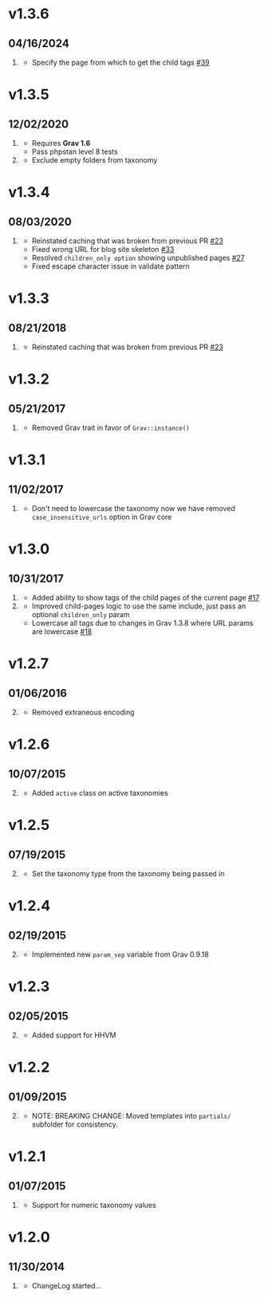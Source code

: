 # v1.3.6
## 04/16/2024

1. [](#new)
   * Specify the page from which to get the child tags [#39](https://github.com/getgrav/grav-plugin-taxonomylist/issues/39)

# v1.3.5
## 12/02/2020

1. [](#new)
    * Requires **Grav 1.6**
    * Pass phpstan level 8 tests
1. [](#bugfix)
    * Exclude empty folders from taxonomy

# v1.3.4
## 08/03/2020

1. [](#bugfix)
    * Reinstated caching that was broken from previous PR [#23](https://github.com/getgrav/grav-plugin-taxonomylist/issues/23)
    * Fixed wrong URL for blog site skeleton [#33](https://github.com/getgrav/grav-plugin-taxonomylist/pull/33)
    * Resolved `children_only option` showing unpublished pages [#27](https://github.com/getgrav/grav-plugin-taxonomylist/pull/27)
    * Fixed escape character issue in validate pattern


# v1.3.3
## 08/21/2018

1. [](#bugfix)
    * Reinstated caching that was broken from previous PR [#23](https://github.com/getgrav/grav-plugin-taxonomylist/issues/23)

# v1.3.2
## 05/21/2017

1. [](#improved)
    * Removed Grav trait in favor of `Grav::instance()`

# v1.3.1
## 11/02/2017

1. [](#bugfix)
    * Don't need to lowercase the taxonomy now we have removed `case_insensitive_urls` option in Grav core

# v1.3.0
## 10/31/2017

1. [](#new)
    * Added ability to show tags of the child pages of the current page [#17](https://github.com/getgrav/grav-plugin-taxonomylist/pull/17)
1. [](#improved)
    * Improved child-pages logic to use the same include, just pass an optional `children_only` param
    * Lowercase all tags due to changes in Grav 1.3.8 where URL params are lowercase [#18](https://github.com/getgrav/grav-plugin-taxonomylist/issues/18) 

# v1.2.7
## 01/06/2016

2. [](#improved)
    * Removed extraneous encoding

# v1.2.6
## 10/07/2015

2. [](#improved)
    * Added `active` class on active taxonomies

# v1.2.5
## 07/19/2015

2. [](#improved)
    * Set the taxonomy type from the taxonomy being passed in

# v1.2.4
## 02/19/2015

2. [](#improved)
    * Implemented new `param_sep` variable from Grav 0.9.18

# v1.2.3
## 02/05/2015

2. [](#improved)
    * Added support for HHVM

# v1.2.2
## 01/09/2015

2. [](#improved)
    * NOTE: BREAKING CHANGE: Moved templates into `partials/` subfolder for consistency.

# v1.2.1
## 01/07/2015

1. [](#bugfix)
    * Support for numeric taxonomy values

# v1.2.0
## 11/30/2014

1. [](#new)
    * ChangeLog started...

